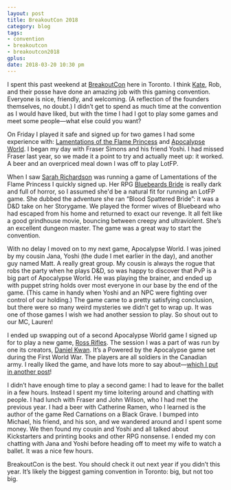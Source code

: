 ```yaml
---
layout: post
title: BreakoutCon 2018
category: blog
tags:
- convention
- breakoutcon
- breakoutcon2018
gplus:
date: 2018-03-20 10:30 pm
---
```


I spent this past weekend at [BreakoutCon][bc] here in Toronto. I think [Kate][], Rob, and their posse have done an amazing job with this gaming convention. Everyone is nice, friendly, and welcoming. (A reflection of the founders themselves, no doubt.) I didn’t get to spend as much time at the convention as I would have liked, but with the time I had I got to play some games and meet some people—what else could you want?

On Friday I played it safe and signed up for two games I had some experience with: [Lamentations of the Flame Princess][lotfp] and [Apocalypse World][aw]. I began my day with Fraser Simons and his friend Yoshi. I had missed Fraser last year, so we made it a point to try and actually meet up: it worked. A beer and an overpriced meal down I was off to play LotFP.

When I saw [Sarah Richardson][sr] was running a game of Lamentations of the Flame Princess I quickly signed up. Her RPG [Bluebeards Bride][bb] is really dark and full of horror, so I assumed she'd be a natural fit for running an LotFP game. She dubbed the adventure she ran “Blood Spattered Bride”: it was a D&D take on her Storygame. We played the former wives of Bluebeard who had escaped from his home and returned to exact our revenge. It all felt like a good grindhouse movie, bouncing between creepy and ultraviolent. She’s an excellent dungeon master. The game was a great way to start the convention.

With no delay I moved on to my next game, Apocalypse World. I was joined by my cousin Jana, Yoshi (the dude I met earlier in the day), and another guy named Matt. A really great group. My cousin is always the rogue that robs the party when he plays D&D, so was happy to discover that PvP is a big part of Apocalypse World. He was playing the brainer, and ended up with puppet string holds over most everyone in our base by the end of the game. (This came in handy when Yoshi and an NPC were fighting over control of our holding.) The game came to a pretty satisfying conclusion, but there were so many weird mysteries we didn’t get to wrap up. It was one of those games I wish we had another session to play. So shout out to our MC, Lauren!

I ended up swapping out of a second Apocalypse World game I signed up for to play a new game, [Ross Rifles][rr]. The session I was a part of was run by one its creators, [Daniel Kwan][dk]. It’s a Powered by the Apocalypse game set during the First World War. The players are all soldiers in the Canadian army. I really liked the game, and have lots more to say about—[which I put in another post][ross]!

I didn’t have enough time to play a second game: I had to leave for the ballet in a few hours. Instead I spent my time loitering around and chatting with people. I had lunch with Fraser and John Wilson, who I had met the previous year. I had a beer with Catherine Ramen, who I learned is the author of the game Red Carnations on a Black Grave. I bumped into Michael, his friend, and his son, and we wandered around and I spent some money. We then found my cousin and Yoshi and all talked about Kickstarters and printing books and other RPG nonsense. I ended my con chatting with Jana and Yoshi before heading off to meet my wife to watch a ballet. It was a nice few hours.

BreakoutCon is the best. You should check it out next year if you didn’t this year. It’s likely the biggest gaming convention in Toronto: big, but not too big.

[bc]: https://breakoutcon.com
[rr]: https://dundaswestgames.com/rossrifles/
[dk]: https://danielhkwan.com/
[kate]: http://www.bluestockings.ca/
[aw]: /tag/apocalypseworld/
[lotfp]: /tag/lotfp/
[sr]: http://www.scorcha.net/
[bb]: http://www.magpiegames.com/category/bluebeards-bride/
[ross]: /review/ross-rifles/